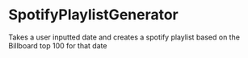 # SpotifyPlaylistGenerator

Takes a user inputted date and creates a spotify playlist based on the Billboard top 100 for that date
